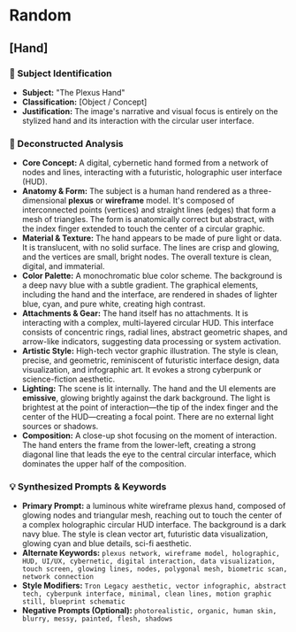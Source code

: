 # Random

## [Hand]

### 🎯 Subject Identification
* **Subject:** "The Plexus Hand"
* **Classification:** [Object / Concept]
* **Justification:** The image's narrative and visual focus is entirely on the stylized hand and its interaction with the circular user interface.

### 🔬 Deconstructed Analysis
* **Core Concept:** A digital, cybernetic hand formed from a network of nodes and lines, interacting with a futuristic, holographic user interface (HUD).
* **Anatomy & Form:** The subject is a human hand rendered as a three-dimensional **plexus** or **wireframe** model. It's composed of interconnected points (vertices) and straight lines (edges) that form a mesh of triangles. The form is anatomically correct but abstract, with the index finger extended to touch the center of a circular graphic.
* **Material & Texture:** The hand appears to be made of pure light or data. It is translucent, with no solid surface. The lines are crisp and glowing, and the vertices are small, bright nodes. The overall texture is clean, digital, and immaterial.
* **Color Palette:** A monochromatic blue color scheme. The background is a deep navy blue with a subtle gradient. The graphical elements, including the hand and the interface, are rendered in shades of lighter blue, cyan, and pure white, creating high contrast.
* **Attachments & Gear:** The hand itself has no attachments. It is interacting with a complex, multi-layered circular HUD. This interface consists of concentric rings, radial lines, abstract geometric shapes, and arrow-like indicators, suggesting data processing or system activation.
* **Artistic Style:** High-tech vector graphic illustration. The style is clean, precise, and geometric, reminiscent of futuristic interface design, data visualization, and infographic art. It evokes a strong cyberpunk or science-fiction aesthetic.
* **Lighting:** The scene is lit internally. The hand and the UI elements are **emissive**, glowing brightly against the dark background. The light is brightest at the point of interaction—the tip of the index finger and the center of the HUD—creating a focal point. There are no external light sources or shadows.
* **Composition:** A close-up shot focusing on the moment of interaction. The hand enters the frame from the lower-left, creating a strong diagonal line that leads the eye to the central circular interface, which dominates the upper half of the composition.

### 💡 Synthesized Prompts & Keywords
* **Primary Prompt:** a luminous white wireframe plexus hand, composed of glowing nodes and triangular mesh, reaching out to touch the center of a complex holographic circular HUD interface. The background is a dark navy blue. The style is clean vector art, futuristic data visualization, glowing cyan and blue details, sci-fi aesthetic.
* **Alternate Keywords:** `plexus network, wireframe model, holographic, HUD, UI/UX, cybernetic, digital interaction, data visualization, touch screen, glowing lines, nodes, polygonal mesh, biometric scan, network connection`
* **Style Modifiers:** `Tron Legacy aesthetic, vector infographic, abstract tech, cyberpunk interface, minimal, clean lines, motion graphic still, blueprint schematic`
* **Negative Prompts (Optional):** `photorealistic, organic, human skin, blurry, messy, painted, flesh, shadows`